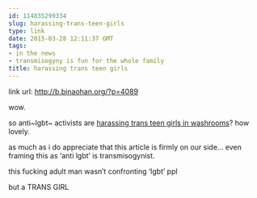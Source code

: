 ```yaml
---
id: 114835299334
slug: harassing-trans-teen-girls
type: link
date: 2015-03-28 12:11:37 GMT
tags:
- in the news
- transmisogyny is fun for the whole family
title: harassing trans teen girls
---
```

link url: http://b.binaohan.org/?p=4089

<p>wow.</p>
<p>so anti~lgbt~ activists are <a href="http://biyuti.com/2z">harassing trans teen girls in washrooms</a>? how lovely.</p>
<p>as much as i do appreciate that this article is firmly on our side&hellip; even framing this as &lsquo;anti lgbt&rsquo; is transmisogynist.</p>
<p>this fucking adult man wasn&rsquo;t confronting &lsquo;lgbt&rsquo; ppl</p>
<p>but a TRANS GIRL</p>